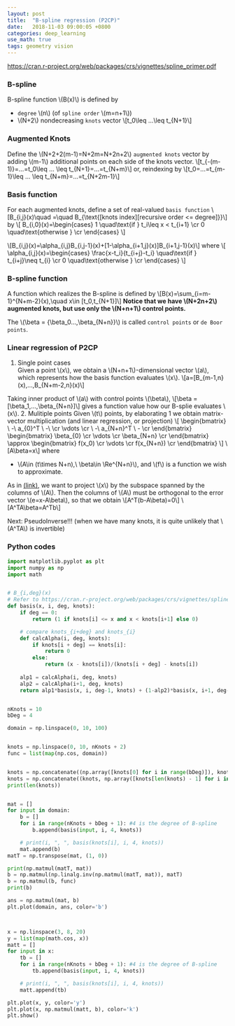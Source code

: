 ```yaml
---
layout: post
title:  "B-spline regression (P2CP)"
date:   2018-11-03 09:00:05 +0800
categories: deep_learning
use_math: true
tags: geometry vision
---
```


<a href="https://cran.r-project.org/web/packages/crs/vignettes/spline_primer.pdf" target="_blank">https://cran.r-project.org/web/packages/crs/vignettes/spline_primer.pdf</a>

### B-spline
B-spline function \\(B(x)\\) is defined by
* `degree` \\(n\\) (of `spline order` \\(m=n+1\\))
* \\(N+2\\) nondecreasing `knots` vector
\\[t_0\leq ...\leq t_\{N+1\}\\]

### Augmented Knots
Define the \\(N+2+2(m-1)=N+2m=N+2n+2\\) `augmented knots` vector by adding \\(m-1\\) additional points on each side of the knots vector.
\\[t\_\{-(m-1)\}=...=t\_0\leq ... \leq t\_\{N+1\}=...=t\_\{N+m\}\\]
or, reindexing by
\\[t\_0=...=t\_\{m-1}\leq ... \leq t\_\{N+m\}=...=t\_\{N+2m-1\}\\]

### Basis function
For each augmented knots, define a set of real-valued `basis function` \\[B\_\{i,j\}(x)\quad =\quad B\_\{\text\{[knots index][recursive order <= degree]\}\}\\]
by
\\[
B\_\{i,0\}(x)=\begin\{cases\}
1 \quad\text\{if \} t\_i\leq x < t\_\{i+1\} \cr
0 \quad\text\{otherwise \} \cr
\end\{cases\}
\\]

\\[B\_\{i,j\}(x)=\alpha\_\{i,j\}B\_\{i,j-1\}(x)+[1-\alpha\_\{i+1,j\}(x)]B\_\{i+1,j-1\}(x)\\]
where
\\[
\alpha\_\{i,j\}(x)=\begin\{cases\}
\frac\{x-t\_i\}\{t\_\{i+j\}-t\_i\} \quad\text\{if \} t\_\{i\+j}\neq t\_\{i\} \cr
0 \quad\text\{otherwise \} \cr
\end\{cases\}
\\]

### B-spline function
A function which realizes the B-spline is defined by
\\[B(x)=\sum\_\{i=m-1\}^\{N+m-2\}(x),\quad x\in [t\_0,t\_\{N+1\}]\\]
__Notice that we have \\(N+2n+2\\) augmented knots, but use only the \\(N+n+1\\) control points.__

The \\(\beta = \{\beta\_0...,\beta\_\{N+n\}\}\\) is called `control points` or `de Boor points`.


### Linear regression of P2CP
1. Single point cases  
Given a point \\(x\\), we obtain a \\(N+n+1\\)-dimensional vector \\(a\\), which represents how the basis function evaluates \\(x\\).
\\[a=[B_\{m-1,n\}(x),...,B_\{N+m-2,n\}(x)\\]

Taking inner product of \\(a\\) with control points \\(\beta\\), \\[\beta = [\beta\_1,...,\beta\_\{N+n\}]\\] gives a function value how our B-splie evaluates \\(x\\).
2. Mulitiple points
Given \\(t\\) points, by elaborating 1 we obtain matrix-vector multiplication (and linear regression, or projection)
\\[
\begin\{bmatrix\}
\\ \-\\ a\_\{0\}^T \\ \-\\ \cr
\vdots \cr
\\ \-\\ a\_\{N+n\}^T \\ \- \cr
\end\{bmatrix\}
\begin\{bmatrix\}
\beta\_\{0\} \cr
\vdots \cr
\beta\_\{N+n\} \cr
\end\{bmatrix\}
\approx
\begin\{bmatrix\}
f(x\_0\) \cr
\vdots \cr
f(x\_\{N+n\}\) \cr
\end\{bmatrix\}
\\] 
\\[A\beta=x\\]
where 
* \\(A\in (t\times N+n),\\ \beta\in \Re^\{N+n\}\\), and \\(f\\) is a function we wish to approximate.

As in <a href="{{site.url}}/linear_algebra/2018/05/16/projection.html" target="_blank">(link)</a>, we want to project \\(x\\) by the subspace spanned by the columns of \\(A\\). Then the columns of \\(A\\) must be orthogonal to the error vector \\(e=x-A\beta\\), so that we obtain
\\[A^T(b-A\beta)=0\\]
\\[A^TA\beta=A^Tb\\]

Next: PseudoInverse!!! (when we have many knots, it is quite unlikely that \\(A^TA\\) is invertible)

### Python codes
```python
import matplotlib.pyplot as plt
import numpy as np
import math


# B_{i,deg}(x)
# Refer to https://cran.r-project.org/web/packages/crs/vignettes/spline_primer.pdf for the technical background
def basis(x, i, deg, knots):
    if deg == 0:
        return (1 if knots[i] <= x and x < knots[i+1] else 0)

    # compare knots_{i+deg} and knots_{i}
    def calcAlpha(i, deg, knots):
        if knots[i + deg] == knots[i]:
            return 0
        else:
            return (x - knots[i])/(knots[i + deg] - knots[i])
    
    alp1 = calcAlpha(i, deg, knots)
    alp2 = calcAlpha(i+1, deg, knots)
    return alp1*basis(x, i, deg-1, knots) + (1-alp2)*basis(x, i+1, deg-1, knots)


nKnots = 10
bDeg = 4

domain = np.linspace(0, 10, 100)


knots = np.linspace(0, 10, nKnots + 2)
func = list(map(np.cos, domain))


knots = np.concatenate((np.array([knots[0] for i in range(bDeg)]), knots), axis=0)
knots = np.concatenate((knots, np.array([knots[len(knots) - 1] for i in range(bDeg)])), axis=0)
print(len(knots))


mat = []
for input in domain:
    b = []
    for i in range(nKnots + bDeg + 1): #4 is the degree of B-spline
        b.append(basis(input, i, 4, knots))

    # print(i, ", ", basis(knots[i], i, 4, knots))
    mat.append(b)
matT = np.transpose(mat, (1, 0))

print(np.matmul(matT, mat))
b = np.matmul(np.linalg.inv(np.matmul(matT, mat)), matT)
b = np.matmul(b, func)
print(b)

ans = np.matmul(mat, b)
plt.plot(domain, ans, color='b')



x = np.linspace(3, 8, 20)
y = list(map(math.cos, x))
matt = []
for input in x:
    tb = []
    for i in range(nKnots + bDeg + 1): #4 is the degree of B-spline
        tb.append(basis(input, i, 4, knots))

    # print(i, ", ", basis(knots[i], i, 4, knots))
    matt.append(tb)

plt.plot(x, y, color='y')
plt.plot(x, np.matmul(matt, b), color='k')
plt.show()
```

